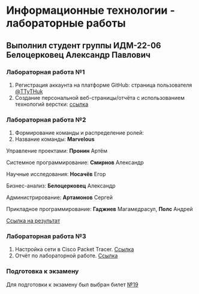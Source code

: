 # Информационные технологии - лабораторные работы

## Выполнил студент группы ИДМ-22-06 Белоцерковец Александр Павлович

### Лабораторная работа №1 

1. Регистрация аккаунта на платформе GitHub: страница пользователя [@TTyTHuk](https://github.com/TTyTHuk)
2. Создание персональной веб-страницы/отчёта с использованием технологий верстки: [ссылка](https://ttythuk.github.io/It/)

### Лабораторная работа №2

1. Формирование команды и распределение ролей:
2. Название команды: **Marvelous**

Управление проектами: **Пронин** Артём

Системное программирование: **Смирнов** Александр

Научные исследования: **Носачёв** Егор

Бизнес-анализ: **Белоцерковец** Александр

Администрирование: **Артамонов** Сергей

Прикладное программирование: **Гаджиев** Магамедрасул, **Полс** Андрей

[Ссылка на результат](https://github.com/mgcolossus/inet-2022-group-project)

### Лабораторная работа №3

1. Настройка сети в Cisco Packet Tracer. [Ссылка](https://github.com/TTyTHuk/It/blob/main/LR3/LR3.pkt) 
2. Отчёт по лабораторной работе. [Ссылка](https://github.com/TTyTHuk/It/blob/main/LR3/LR3.pdf) 

### Подготовка к экзамену

Для подготовки к экзамену был выбран билет [№19](https://github.com/stankin/inet-2022/wiki/exam19)

